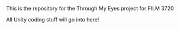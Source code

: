 This is the repository for the
Through My Eyes project for FILM 3720

All Unity coding stuff will go into here!